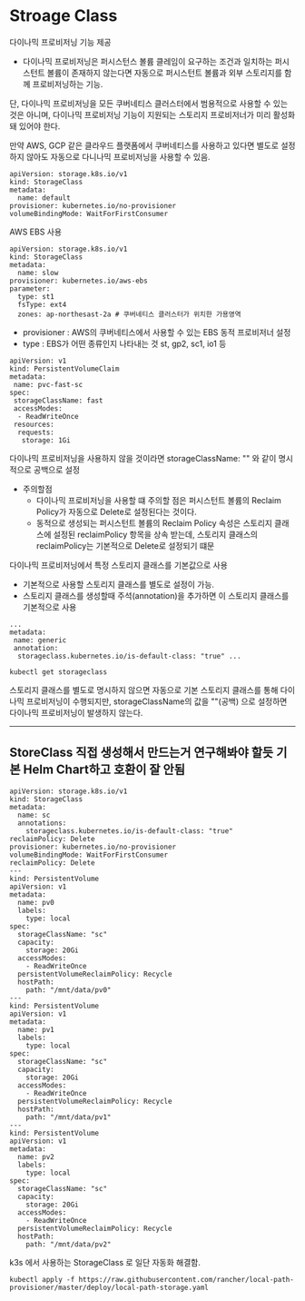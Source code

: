 # Stroage Class

다이나믹 프로비저닝 기능 제공

- 다이나믹 프로비저닝은 퍼시스턴스 볼륨 클레임이 요구하는 조건과 일치하는 퍼시스턴트 볼륨이 존재하지 않는다면 자동으로 퍼시스턴트 볼륨과 외부 스토리지를 함께 프로비저닝하는 기능.

단, 다이나믹 프로비저닝을 모든 쿠버네티스 클러스터에서 범용적으로 사용할 수 있는 것은 아니며, 다이나믹 프로비저닝 기능이 지원되는 스토리지 프로비저너가 미리 활성화돼 있어야 한다.

만약 AWS, GCP 같은 클라우드 플랫폼에서 쿠버네티스를 사용하고 있다면 별도로 설정하지 않아도 자동으로 다니나믹 프로비저닝을 사용할 수 있음.



```
apiVersion: storage.k8s.io/v1
kind: StorageClass
metadata:
  name: default
provisioner: kubernetes.io/no-provisioner
volumeBindingMode: WaitForFirstConsumer
```



AWS EBS 사용

```
apiVersion: storage.k8s.io/v1
kind: StorageClass
metadata:
  name: slow
provisioner: kubernetes.io/aws-ebs
parameter:
  type: st1
  fsType: ext4
  zones: ap-northesast-2a # 쿠버네티스 클러스터가 위치한 가용영역
```

- provisioner : AWS의 쿠버네티스에서 사용할 수 있는 EBS 동적 프로비저너 설정
- type : EBS가 어떤 종류인지 나타내는 것 st, gp2, sc1, io1 등



```
apiVersion: v1
kind: PersistentVolumeClaim
metadata:
 name: pvc-fast-sc
spec:
 storageClassName: fast
 accessModes:
  - ReadWriteOnce
 resources:
  requests:
   storage: 1Gi
```



다이나믹 프로비저닝을 사용하지 않을 것이라면 storageClassName: "" 와 같이 명시적으로 공백으로 설정 



- 주의할점 
  - 다이나믹 프로비저닝을 사용할 떄 주의할 점은 퍼시스턴트 볼륨의 Reclaim Policy가 자동으로 Delete로 설정된다는 것이다.
  - 동적으로 생성되는 퍼시스턴트 볼륨의 Reclaim Policy 속성은 스토리지 클래스에 설정된 reclaimPolicy 항목을 상속 받는데, 스토리지 클래스의 reclaimPolicy는 기본적으로 Delete로 설정되기 떄문



다이나믹 프로비저닝에서 특정 스토리지 클래스를 기본값으로 사용

- 기본적으로 사용할 스토리지 클래스를 별도로 설정이 가능.
- 스토리지 클래스를 생성할때 주석(annotation)을 추가하면 이 스토리지 클래스를 기본적으로 사용

```
...
metadata:
 name: generic
 annotation:
  storageclass.kubernetes.io/is-default-class: "true" ...
```

```
kubectl get storageclass
```



스토리지 클래스를 별도로 명시하지 않으면 자동으로 기본 스토리지 클래스를 통해 다이나믹 프로비저닝이 수행되지만, storageClassName의 값을 ""(공백) 으로 설정하면 다이나믹 프로비저닝이 발생하지 않는다.

---

## StoreClass 직접 생성해서 만드는거 연구해봐야 할듯 기본 Helm Chart하고 호환이 잘 안됨

```
apiVersion: storage.k8s.io/v1
kind: StorageClass
metadata:
  name: sc
  annotations:
    storageclass.kubernetes.io/is-default-class: "true"
reclaimPolicy: Delete
provisioner: kubernetes.io/no-provisioner
volumeBindingMode: WaitForFirstConsumer
reclaimPolicy: Delete
---
kind: PersistentVolume
apiVersion: v1
metadata:
  name: pv0
  labels:
    type: local
spec:
  storageClassName: "sc"
  capacity:
    storage: 20Gi
  accessModes:
    - ReadWriteOnce
  persistentVolumeReclaimPolicy: Recycle
  hostPath:
    path: "/mnt/data/pv0"
---
kind: PersistentVolume
apiVersion: v1
metadata:
  name: pv1
  labels:
    type: local
spec:
  storageClassName: "sc"
  capacity:
    storage: 20Gi
  accessModes:
    - ReadWriteOnce
  persistentVolumeReclaimPolicy: Recycle
  hostPath:
    path: "/mnt/data/pv1"
---
kind: PersistentVolume
apiVersion: v1
metadata:
  name: pv2
  labels:
    type: local
spec:
  storageClassName: "sc"
  capacity:
    storage: 20Gi
  accessModes:
    - ReadWriteOnce
  persistentVolumeReclaimPolicy: Recycle
  hostPath:
    path: "/mnt/data/pv2"

```



k3s 에서 사용하는 StorageClass 로 일단 자동화 해결함.

```
kubectl apply -f https://raw.githubusercontent.com/rancher/local-path-provisioner/master/deploy/local-path-storage.yaml
```

